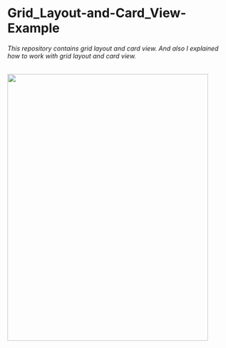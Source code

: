 # Grid_Layout-and-Card_View-Example

###### This repository contains grid layout and card view. And also I explained how to work with grid layout and card view. 

<img src="https://user-images.githubusercontent.com/29063580/43071588-ef9d4740-8e90-11e8-8841-80d21f6da127.png" width="450" height="600">
